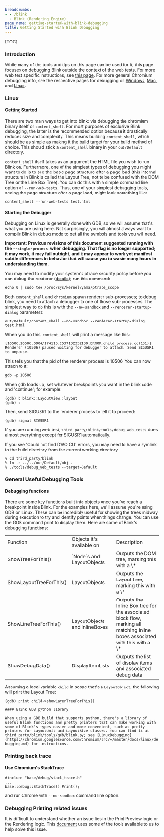 ```yaml
---
breadcrumbs:
- - /blink
  - Blink (Rendering Engine)
page_name: getting-started-with-blink-debugging
title: Getting Started with Blink Debugging
---
```


[TOC]

### Introduction

While many of the tools and tips on this page can be used for it, this page
focuses on debugging Blink outside the context of the web tests. For more web
test specific instructions, see [this
page](https://chromium.googlesource.com/chromium/src/+/master/docs/testing/web_tests.md).
For more general Chromium debugging info, see the respective pages for debugging
on [Windows](/developers/how-tos/debugging-on-windows),
[Mac](/developers/how-tos/debugging-on-os-x), and
[Linux](https://chromium.googlesource.com/chromium/src/+/master/docs/linux_debugging.md).

### Linux

#### Getting Started

There are two main ways to get into blink: via debugging the chromium binary
itself or `content_shell`. For most purposes of exclusive Blink debugging, the
latter is the recommended option because it drastically reduces size and
complexity. This means building `content_shell`, which should be as simple as
making it the build target for your build method of choice. This should stick a
`content_shell` binary in your `out/Default` directory.

`content_shell` itself takes as an argument the HTML file you wish to run Blink
on. Furthermore, one of the simplest types of debugging you might want to do is
to see the basic page structure after a page load (this internal structure in
Blink is called the Layout Tree, not to be confused with the DOM Tree or the
Line Box Tree). You can do this with a simple command line option of
`--run-web-tests`. Thus, one of your simplest debugging tools, seeing the page
structure after a page load, might look something like:

```none
content_shell --run-web-tests test.html
```

#### Starting the Debugger

Debugging on Linux is generally done with GDB, so we will assume that's what you
are using here. Not surprisingly, you will almost always want to compile Blink
in debug mode to get all the symbols and tools you will need.

**Important: Previous revisions of this document suggested running with the
`--single-process `when debugging. That flag is no longer supported; it may
work, it may fail outright, and it may appear to work yet manifest subtle
differences in behavior that will cause you to waste many hours in understanding
them.**

You may need to modify your system's ptrace security policy before you can debug
the renderer
([details](http://askubuntu.com/questions/41629/after-upgrade-gdb-wont-attach-to-process));
run this command:

```none
echo 0 | sudo tee /proc/sys/kernel/yama/ptrace_scope
```

Both `content_shell` and `chromium` spawn renderer sub-processes; to debug
blink, you need to attach a debugger to one of those sub-processes. The simplest
way to do this is with the `--no-sandbox` and `--renderer-startup-dialog`
parameters:

```none
out/Default/content_shell --no-sandbox --renderer-startup-dialog test.html
```

When you do this, `content_shell` will print a message like this:

```none
[10506:10506:0904/174115:2537132352130:ERROR:child_process.cc(131)] Renderer (10506) paused waiting for debugger to attach. Send SIGUSR1 to unpause.
```

This tells you that the pid of the renderer process is 10506. You can now attach
to it:

```none
gdb -p 10506
```

When gdb loads up, set whatever breakpoints you want in the blink code and
'continue'; for example:

```none
(gdb) b blink::LayoutView::layout
(gdb) c
```

Then, send SIGUSR1 to the renderer process to tell it to proceed:

```none
(gdb) signal SIGUSR1
```

If you are running web test, `third_party/blink/tools/debug_web_tests` does
almost everything except for SIGUSR1 automatically.

If you see 'Could not find DWO CU' errors, you may need to have a symlink to the
build directory from the current working directory.

```none
% cd third_party/blink
% ln -s ../../out/Default/obj .
% ./tools/debug_web_tests --target=Default
```

### General Useful Debugging Tools

#### Debugging functions

There are some key functions built into objects once you've reach a breakpoint
inside Blink. For the examples here, we'll assume you're using GDB on Linux.
These can be incredibly useful for showing the trees midway during execution to
try and identify points when things change. You can use the GDB command print to
display them. Here are some of Blink's debugging functions:

<table>
<tr>
<td> Function</td>
<td>Objects it's available on </td>
<td>Description</td>
</tr>
<tr>
<td> ShowTreeForThis()</td>
<td>`Node`s and LayoutObjects</td>
<td>Outputs the DOM tree, marking this with a \*</td>
</tr>
<tr>
<td> ShowLayoutTreeForThis()</td>
<td>LayoutObjects</td>
<td>Outputs the Layout tree, marking this with a \*</td>
</tr>
<tr>
<td> ShowLineTreeForThis()</td>
<td>LayoutObjects and InlineBoxes</td>
<td>Outputs the Inline Box tree for the associated block flow, marking all matching inline boxes associated with this with a \*</td>
</tr>
<tr>
<td> ShowDebugData()</td>
<td>DisplayItemLists</td>
<td>Outputs the list of display items and associated debug data</td>
</tr>
</table>

Assuming a local variable `child` in scope that's a `LayoutObject`, the
following will print the Layout Tree:

```none
(gdb) print child->showLayerTreeForThis()
```

`#### Blink GDB python library`

`When using a GDB build that supports python, there's a library of useful Blink
functions and pretty printers that can make working with some of Blink's types
easier and more convenient, such as pretty printers for LayoutUnit and
LayoutSize classes. You can find it at third_party/blink/tools/gdb/blink.py; see
[LinuxDebugging](https://chromium.googlesource.com/chromium/src/+/master/docs/linux/debugging.md)
for instructions.`

### Printing back trace

#### Use Chromium's StackTrace

```none
#include "base/debug/stack_trace.h"
...
base::debug::StackTrace().Print();
```

and run Chrome with `--no-sandbox` command line option.

### Debugging Printing related issues

It is difficult to understand whether an issue lies in the Print Preview logic
or the Rendering logic. This
[document](https://docs.google.com/document/d/1aK27hiUPEm75OD4Dw2yQ9CmNDkLjL7_ZzglLdHW6UzQ/edit)
uses some of the tools available to us to help solve this issue.